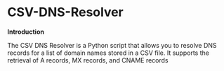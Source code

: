 # CSV-DNS-Resolver

**Introduction**

The CSV DNS Resolver is a Python script that allows you to resolve DNS records for a list of domain names stored in a CSV file. It supports the retrieval of A records, MX records, and CNAME records
